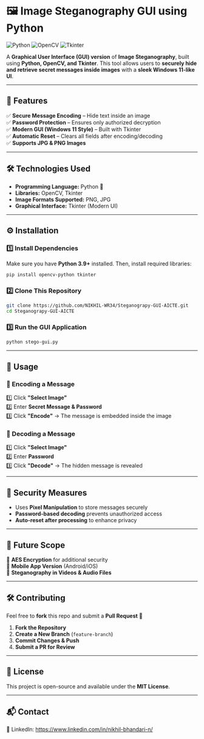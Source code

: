 # 🖼️ Image Steganography GUI using Python  

![Python](https://img.shields.io/badge/Python-3.9%2B-blue) 
![OpenCV](https://img.shields.io/badge/OpenCV-4.x-green) 
![Tkinter](https://img.shields.io/badge/Tkinter-GUI-orange)  

A **Graphical User Interface (GUI) version** of **Image Steganography**, built using **Python, OpenCV, and Tkinter**. This tool allows users to **securely hide and retrieve secret messages inside images** with a **sleek Windows 11-like UI**.  

---

## 🚀 **Features**  
✅ **Secure Message Encoding** – Hide text inside an image  
✅ **Password Protection** – Ensures only authorized decryption  
✅ **Modern GUI (Windows 11 Style)** – Built with Tkinter  
✅ **Automatic Reset** – Clears all fields after encoding/decoding  
✅ **Supports JPG & PNG Images**  

---

## 🛠 **Technologies Used**  
- **Programming Language:** Python 🐍  
- **Libraries:** OpenCV, Tkinter  
- **Image Formats Supported:** PNG, JPG  
- **Graphical Interface:** Tkinter (Modern UI)  

---

## ⚙️ **Installation**  
### **1️⃣ Install Dependencies**  
Make sure you have **Python 3.9+** installed. Then, install required libraries:  

```bash
pip install opencv-python tkinter
```

### **2️⃣ Clone This Repository**  
```bash
git clone https://github.com/NIKHIL-WR34/Steganograpy-GUI-AICTE.git
cd Steganograpy-GUI-AICTE
```

### **3️⃣ Run the GUI Application**  
```bash
python stego-gui.py
```

---

## 🎯 **Usage**  
### **🔹 Encoding a Message**
1️⃣ Click **"Select Image"**  
2️⃣ Enter **Secret Message & Password**  
3️⃣ Click **"Encode"** → The message is embedded inside the image  

### **🔹 Decoding a Message**
1️⃣ Click **"Select Image"**  
2️⃣ Enter **Password**  
3️⃣ Click **"Decode"** → The hidden message is revealed  

---

## 🔐 **Security Measures**  
- Uses **Pixel Manipulation** to store messages securely  
- **Password-based decoding** prevents unauthorized access  
- **Auto-reset after processing** to enhance privacy  

---

## 🌟 **Future Scope**  
🔹 **AES Encryption** for additional security  
🔹 **Mobile App Version** (Android/iOS)  
🔹 **Steganography in Videos & Audio Files**  

---

## 🛠 **Contributing**  
Feel free to **fork** this repo and submit a **Pull Request** 🚀  

1. **Fork the Repository**  
2. **Create a New Branch** (`feature-branch`)  
3. **Commit Changes & Push**  
4. **Submit a PR for Review**  

---

## 📝 **License**  
This project is open-source and available under the **MIT License**.  

---

## 📬 **Contact**  
🔗 LinkedIn: https://www.linkedin.com/in/nikhil-bhandari-n/
